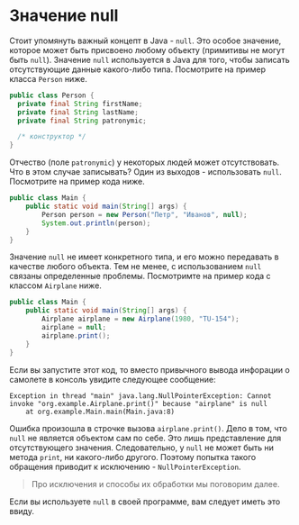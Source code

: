 # Значение null

Стоит упомянуть важный концепт в Java - `null`. Это особое значение, которое может быть присвоено любому объекту (примитивы не могут быть `null`).
Значение `null` используется в Java для того, чтобы записать отсутствующие данные какого-либо типа. Посмотрите на пример класса `Person` ниже.

```java
public class Person {
  private final String firstName;
  private final String lastName;
  private final String patronymic;

  /* конструктор */
}
```

Отчество (поле `patronymic`) у некоторых людей может отсутствовать. Что в этом случае записывать? Один из выходов - использовать `null`. Посмотрите на пример кода ниже.

```java
public class Main {
    public static void main(String[] args) {
        Person person = new Person("Петр", "Иванов", null);
        System.out.println(person);
    }
}
```

Значение `null` не имеет конкретного типа, и его можно передавать в качестве любого объекта. Тем не менее, с использованием `null` связаны определенные проблемы.
Посмотримте на пример кода с классом `Airplane` ниже.

```java
public class Main {
    public static void main(String[] args) {
        Airplane airplane = new Airplane(1980, "TU-154");
        airplane = null;
        airplane.print();
    }
}
```

Если вы запустите этот код, то вместо привычного вывода инфорации о самолете в консоль увидите следующее сообщение:

```
Exception in thread "main" java.lang.NullPointerException: Cannot invoke "org.example.Airplane.print()" because "airplane" is null
	at org.example.Main.main(Main.java:8)
```

Ошибка произошла в строчке вызова `airplane.print()`. Дело в том, что `null` не является объектом сам по себе. Это лишь представление
для отсутствующего значения. Следовательно, у `null` не может быть ни метода `print`, ни какого-либо другого.
Поэтому попытка такого обращения приводит к исключению - `NullPointerException`.

> Про исключения и способы их обработки мы поговорим далее.

Если вы используете `null` в своей программе, вам следует иметь это ввиду.
